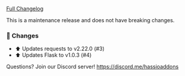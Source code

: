 [Full Changelog][changelog]

This is a maintenance release and does not have breaking changes.

### 🔨 Changes

- :arrow_up: Updates requests to v2.22.0 (#3)
- :arrow_up: Updates Flask to v1.0.3 (#4)

[changelog]: https://github.com/hassio-addons/addon-lutron-cert/compare/v0.2.1...v0.2.2

Questions? Join our Discord server! https://discord.me/hassioaddons